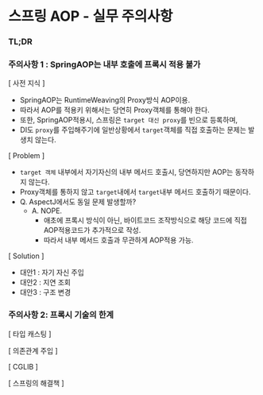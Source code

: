 # 스프링 AOP - 실무 주의사항

### TL;DR

### 주의사항 1 : SpringAOP는 내부 호출에 프록시 적용 불가

[ 사전 지식 ]

- SpringAOP는 RuntimeWeaving의 Proxy방식 AOP이용.
- 따라서 AOP를 적용키 위해서는 당연히 Proxy객체를 통해야 한다.
- 또한, SpringAOP적용시, 스프링은 `target 대신 proxy`를 빈으로 등록하며,
- DI도 `proxy`를 주입해주기에 일반상황에서 `target`객체를 직접 호출하는 문제는 발생치 않는다.

[ Problem ]

- `target 객체` 내부에서 자기자신의 내부 메서드 호출시, 당연하지만 AOP는 동작하지 않는다.
- Proxy객체를 통하지 않고 `target`내에서 `target`내부 메서드 호출하기 때문이다.
- Q. AspectJ에서도 동일 문제 발생할까?
  - A. NOPE. 
    - 애초에 프록시 방식이 아닌, 바이트코드 조작방식으로 해당 코드에 직접 AOP적용코드가 추가적으로 작성. 
    - 따라서 내부 메서드 호출과 무관하게 AOP적용 가능.

[ Solution ]
- 대안1 : 자기 자신 주입 
- 대안2 : 지연 조회
- 대안3 : 구조 변경

### 주의사항 2: 프록시 기술의 한계

[ 타입 캐스팅 ] 

[ 의존관계 주입 ] 

[ CGLIB ] 

[ 스프링의 해결책 ] 
